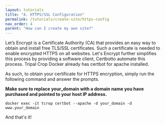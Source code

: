 ```yaml
---
layout: tutorials
title: "4. HTTPS/SSL Configuration"
permalink: /tutorials/create-site/https-config
nav_order: 4
parent: "How can I create my own site?"
---
```


Let’s Encrypt is a Certificate Authority (CA) that provides an easy way to obtain and install free TLS/SSL certificates. Such a certificate is needed to enable encrypted HTTPS on all websites. Let's Encrypt further simplifies this process by providing a software client, Certbotto automate this process. Tripal Crop Docker already has certbot for apache installed.

As such, to obtain your certificate for HTTPS encryption, simply run the following command and answer the prompts.

**Make sure to replace your_domain with a domain name you have purchased and pointed to your host IP address.**

```
docker exec -it tcrop certbot --apache -d your_domain -d www.your_domain
```

 And that's it!
